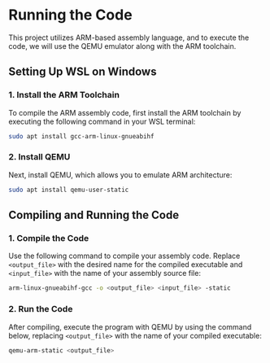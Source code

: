 # Running the Code

This project utilizes ARM-based assembly language, and to execute the code, we will use the QEMU emulator along with the ARM toolchain.

## Setting Up WSL on Windows

### 1. Install the ARM Toolchain
To compile the ARM assembly code, first install the ARM toolchain by executing the following command in your WSL terminal:
```bash
sudo apt install gcc-arm-linux-gnueabihf
```

### 2. Install QEMU
Next, install QEMU, which allows you to emulate ARM architecture:
```bash
sudo apt install qemu-user-static
```

## Compiling and Running the Code

### 1. Compile the Code
Use the following command to compile your assembly code. Replace `<output_file>` with the desired name for the compiled executable and `<input_file>` with the name of your assembly source file:
```bash
arm-linux-gnueabihf-gcc -o <output_file> <input_file> -static
```

### 2. Run the Code
After compiling, execute the program with QEMU by using the command below, replacing `<output_file>` with the name of your compiled executable:
```bash
qemu-arm-static <output_file>
```